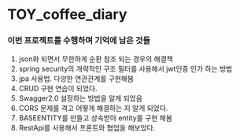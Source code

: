 # TOY_coffee_diary
### 이번 프로젝트를 수행하며 기억에 남은 것들
1. json화 되면서 무한하게 순환 참조 되는 경우의 해결책
2. spring security의 개략적인 구조 필터를 사용해서 jwt인증 인가 하는 방법
3. jpa 사용법. 다양한 연관관계를 구현해봄
4. CRUD 구현 연습이 되었다.
5. Swagger2.0 설정하는 방법을 알게 되었음
6. CORS 문제를 격고 어떻게 해결하는 지 알게 되었다.
7. BASEENTITY를 만들고 상속받아 entity를 구현 해봄
8. RestApi를 사용해서 프론트와 협업을 해보았다.